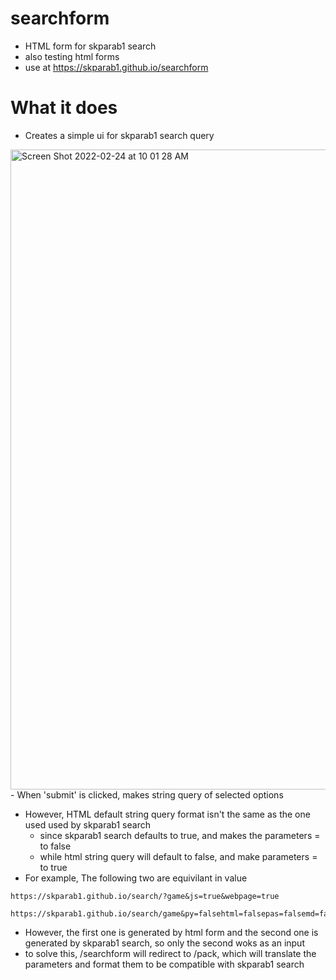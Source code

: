 # searchform
- HTML form for skparab1 search
- also testing html forms
- use at https://skparab1.github.io/searchform

# What it does
- Creates a simple ui for skparab1 search query
<img width="1024" alt="Screen Shot 2022-02-24 at 10 01 28 AM" src="https://user-images.githubusercontent.com/71990977/155581217-74be6774-b401-4618-a0e6-3329839f68fb.png">
- When 'submit' is clicked, makes string query of selected options

- However, HTML default string query format isn't the same as the one used used by skparab1 search
  - since skparab1 search defaults to true, and makes the parameters = to false
  - while html string query will default to false, and make parameters = to true
- For example, The following two are equivilant in value

````
https://skparab1.github.io/search/?game&js=true&webpage=true
````

````
https://skparab1.github.io/search/game&py=falsehtml=falsepas=falsemd=falsesv=falsesoftware=false&article=false
````

- However, the first one is generated by html form and the second one is generated by skparab1 search, so only the second woks as an input
- to solve this, /searchform will redirect to /pack, which will translate the parameters and format them to be compatible with skparab1 search
